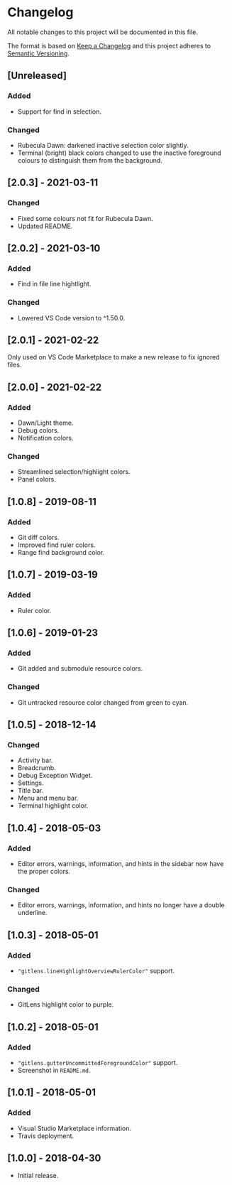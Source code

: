 # Changelog

All notable changes to this project will be documented in this file.

The format is based on [Keep a Changelog](http://keepachangelog.com/en/1.0.0/)
and this project adheres to [Semantic Versioning](http://semver.org/spec/v2.0.0.html).

## [Unreleased]

### Added
- Support for find in selection.

### Changed
- Rubecula Dawn: darkened inactive selection color slightly.
- Terminal (bright) black colors changed to use the inactive foreground colours to distinguish them from the background.

## [2.0.3] - 2021-03-11

### Changed
- Fixed some colours not fit for Rubecula Dawn.
- Updated README.

## [2.0.2] - 2021-03-10

### Added
- Find in file line hightlight.

### Changed
- Lowered VS Code version to ^1.50.0.

## [2.0.1] - 2021-02-22

Only used on VS Code Marketplace to make a new release to fix ignored files.

## [2.0.0] - 2021-02-22

### Added
- Dawn/Light theme.
- Debug colors.
- Notification colors.

### Changed
- Streamlined selection/highlight colors.
- Panel colors.

## [1.0.8] - 2019-08-11

### Added
- Git diff colors.
- Improved find ruler colors.
- Range find background color.

## [1.0.7] - 2019-03-19

### Added
- Ruler color.

## [1.0.6] - 2019-01-23

### Added
- Git added and submodule resource colors.

### Changed
- Git untracked resource color changed from green to cyan.

## [1.0.5] - 2018-12-14

### Changed

- Activity bar.
- Breadcrumb.
- Debug Exception Widget.
- Settings.
- Title bar.
- Menu and menu bar.
- Terminal highlight color.

## [1.0.4] - 2018-05-03

### Added
- Editor errors, warnings, information, and hints in the sidebar now have the proper colors.

### Changed
- Editor errors, warnings, information, and hints no longer have a double underline.

## [1.0.3] - 2018-05-01

### Added
- `"gitlens.lineHighlightOverviewRulerColor"` support.

### Changed
- GitLens highlight color to purple.

## [1.0.2] - 2018-05-01

### Added
- `"gitlens.gutterUncommittedForegroundColor"` support.
- Screenshot in `README.md`.

## [1.0.1] - 2018-05-01

### Added
- Visual Studio Marketplace information.
- Travis deployment.

## [1.0.0] - 2018-04-30

- Initial release.

